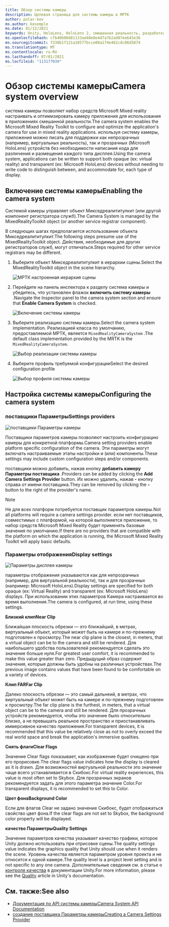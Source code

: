 ```yaml
---
title: Обзор системы камеры
description: Целевая страница для системы камеры в МРТК
author: polar-kev
ms.author: kesemple
ms.date: 01/12/2021
keywords: Unity, HoloLens, HoloLens 2, смешанная реальность, разработка, мртк, камера,
ms.openlocfilehash: cfb40b00d81133ad40e0e4d7a7b2ad87ee645e36
ms.sourcegitcommit: f338b1f121a10577bcce08a174e462cdc86d5874
ms.translationtype: MT
ms.contentlocale: ru-RU
ms.lasthandoff: 07/01/2021
ms.locfileid: "113177039"
---
```

# <a name="camera-system-overview"></a><span data-ttu-id="d3b70-104">Обзор системы камеры</span><span class="sxs-lookup"><span data-stu-id="d3b70-104">Camera system overview</span></span>

<span data-ttu-id="d3b70-105">система камеры позволяет набор средств Microsoft Mixed reality настраивать и оптимизировать камеру приложения для использования в приложениях смешанной реальности.</span><span class="sxs-lookup"><span data-stu-id="d3b70-105">The camera system enables the Microsoft Mixed Reality Toolkit to configure and optimize the application's camera for use in mixed reality applications.</span></span> <span data-ttu-id="d3b70-106">используя систему камеры, приложения можно писать для поддержки как непрозрачных (например, виртуальных реальность), так и прозрачных (Microsoft HoloLens) устройств без необходимости написания кода для различения и размещения каждого типа дисплея.</span><span class="sxs-lookup"><span data-stu-id="d3b70-106">Using the camera system, applications can be written to support both opaque (ex: virtual reality) and transparent (ex: Microsoft HoloLens) devices without needing to write code to distinguish between, and accommodate for, each type of display.</span></span>

## <a name="enabling-the-camera-system"></a><span data-ttu-id="d3b70-107">Включение системы камеры</span><span class="sxs-lookup"><span data-stu-id="d3b70-107">Enabling the camera system</span></span>

<span data-ttu-id="d3b70-108">Системой камеры управляет объект Микседреалититулкит (или другой компонент регистратора служб).</span><span class="sxs-lookup"><span data-stu-id="d3b70-108">The Camera System is managed by the MixedRealityToolkit object (or another service registrar component).</span></span>

<span data-ttu-id="d3b70-109">В следующих шагах предполагается использование объекта Микседреалититулкит.</span><span class="sxs-lookup"><span data-stu-id="d3b70-109">The following steps presume use of the MixedRealityToolkit object.</span></span> <span data-ttu-id="d3b70-110">Действия, необходимые для других регистраторов служб, могут отличаться.</span><span class="sxs-lookup"><span data-stu-id="d3b70-110">Steps required for other service registrars may be different.</span></span>

1. <span data-ttu-id="d3b70-111">Выберите объект Микседреалититулкит в иерархии сцены.</span><span class="sxs-lookup"><span data-stu-id="d3b70-111">Select the MixedRealityToolkit object in the scene hierarchy.</span></span>

    ![МРТК настроенная иерархия сцены](../images/MRTK_ConfiguredHierarchy.png)

2. <span data-ttu-id="d3b70-113">Перейдите на панель инспектора к разделу система камеры и убедитесь, что установлен флажок **включить систему камеры** .</span><span class="sxs-lookup"><span data-stu-id="d3b70-113">Navigate the Inspector panel to the camera system section and ensure that **Enable Camera System** is checked.</span></span>

    ![Включение системы камеры](../images/camera-system/EnableCameraSystem.png)

3. <span data-ttu-id="d3b70-115">Выберите реализацию системы камеры.</span><span class="sxs-lookup"><span data-stu-id="d3b70-115">Select the camera system implementation.</span></span> <span data-ttu-id="d3b70-116">Реализацией класса по умолчанию, предоставляемой МРТК, является `MixedRealityCameraSystem` .</span><span class="sxs-lookup"><span data-stu-id="d3b70-116">The default class implementation provided by the MRTK is the `MixedRealityCameraSystem`.</span></span>

    ![Выбор реализации системы камеры](../images/camera-system/SelectCameraSystemType.png)

4. <span data-ttu-id="d3b70-118">Выберите профиль требуемой конфигурации</span><span class="sxs-lookup"><span data-stu-id="d3b70-118">Select the desired configuration profile</span></span>

    ![Выбор профиля системы камеры](../images/camera-system/SelectCameraProfile.png)

## <a name="configuring-the-camera-system"></a><span data-ttu-id="d3b70-120">Настройка системы камеры</span><span class="sxs-lookup"><span data-stu-id="d3b70-120">Configuring the camera system</span></span>

### <a name="settings-providers"></a><span data-ttu-id="d3b70-121">поставщики Параметры</span><span class="sxs-lookup"><span data-stu-id="d3b70-121">Settings providers</span></span>

![поставщики Параметры камеры](../images/camera-system/CameraSettingsProviders.png)

<span data-ttu-id="d3b70-123">Поставщики параметров камеры позволяют настроить конфигурацию камеры для конкретной платформы.</span><span class="sxs-lookup"><span data-stu-id="d3b70-123">Camera setting providers enable platform specific configuration of the camera.</span></span> <span data-ttu-id="d3b70-124">Эти параметры могут включать настраиваемые этапы настройки и (или) компоненты.</span><span class="sxs-lookup"><span data-stu-id="d3b70-124">These settings may include custom configuration steps and/or components.</span></span>

<span data-ttu-id="d3b70-125">поставщики можно добавить, нажав кнопку **добавить камеру Параметры поставщика** .</span><span class="sxs-lookup"><span data-stu-id="d3b70-125">Providers can be added by clicking the **Add Camera Settings Provider** button.</span></span> <span data-ttu-id="d3b70-126">Их можно удалить, нажав **-** кнопку справа от имени поставщика.</span><span class="sxs-lookup"><span data-stu-id="d3b70-126">They can be removed by clicking the **-** button to the right of the provider's name.</span></span>

> [!Note]
> <span data-ttu-id="d3b70-127">Не для всех платформ потребуется поставщик параметров камеры.</span><span class="sxs-lookup"><span data-stu-id="d3b70-127">Not all platforms will require a camera settings provider.</span></span> <span data-ttu-id="d3b70-128">если нет поставщиков, совместимых с платформой, на которой выполняется приложение, то набор средств Microsoft Mixed Reality будет применять базовые значения по умолчанию.</span><span class="sxs-lookup"><span data-stu-id="d3b70-128">If there are no providers that are compatible with the platform on which the application is running, the Microsoft Mixed Reality Toolkit will apply basic defaults.</span></span>

### <a name="display-settings"></a><span data-ttu-id="d3b70-129">Параметры отображения</span><span class="sxs-lookup"><span data-stu-id="d3b70-129">Display settings</span></span>

![Параметры дисплея камеры](../images/camera-system/CameraDisplaySettings.png)

<span data-ttu-id="d3b70-131">параметры отображения указываются как для непрозрачных (например, для виртуальной реальности), так и для прозрачных (например: Microsoft HoloLens).</span><span class="sxs-lookup"><span data-stu-id="d3b70-131">Display settings are specified for both opaque (ex: Virtual Reality) and transparent (ex: Microsoft HoloLens) displays.</span></span> <span data-ttu-id="d3b70-132">При использовании этих параметров Камера настраивается во время выполнения.</span><span class="sxs-lookup"><span data-stu-id="d3b70-132">The camera is configured, at run time, using these settings.</span></span>

<span data-ttu-id="d3b70-133">**Близкий клип**</span><span class="sxs-lookup"><span data-stu-id="d3b70-133">**Near Clip**</span></span>

<span data-ttu-id="d3b70-134">Ближайшая плоскость обрезки — это ближайший, в метрах, виртуальный объект, который может быть на камере и по-прежнему подготовлен к просмотру.</span><span class="sxs-lookup"><span data-stu-id="d3b70-134">The near clip plane is the closest, in meters, that a virtual object can be to the camera and still be rendered.</span></span> <span data-ttu-id="d3b70-135">Для наибольшего удобства пользователей рекомендуется сделать это значение больше нуля.</span><span class="sxs-lookup"><span data-stu-id="d3b70-135">For greatest user comfort, it is recommended to make this value greater than zero.</span></span> <span data-ttu-id="d3b70-136">Предыдущий образ содержит значения, которые должны быть удобны на различных устройствах.</span><span class="sxs-lookup"><span data-stu-id="d3b70-136">The previous image contains values that have been found to be comfortable on a variety of devices.</span></span>

<span data-ttu-id="d3b70-137">**Клип FAR**</span><span class="sxs-lookup"><span data-stu-id="d3b70-137">**Far Clip**</span></span>

<span data-ttu-id="d3b70-138">Далеко плоскость обрезки — это самый дальнеий, в метрах, что виртуальный объект может быть на камере и по-прежнему подготовлен к просмотру.</span><span class="sxs-lookup"><span data-stu-id="d3b70-138">The far clip plane is the furthest, in meters, that a virtual object can be to the camera and still be rendered.</span></span> <span data-ttu-id="d3b70-139">Для прозрачных устройств рекомендуется, чтобы это значение было относительно близко, а не превышать реальное пространство и приостанавливать иммерсивное качество приложения.</span><span class="sxs-lookup"><span data-stu-id="d3b70-139">For transparent devices, it is recommended that this value be relatively close as not to overly exceed the real world space and break the application's immersive qualities.</span></span>

<span data-ttu-id="d3b70-140">**Снять флаги**</span><span class="sxs-lookup"><span data-stu-id="d3b70-140">**Clear Flags**</span></span>

<span data-ttu-id="d3b70-141">Значение Clear flags показывает, как изображение будет очищено при его прорисовке.</span><span class="sxs-lookup"><span data-stu-id="d3b70-141">The clear flags value indicates how the display is cleared as it is drawn.</span></span> <span data-ttu-id="d3b70-142">Для возможностей виртуальной реальности это значение чаще всего устанавливается в Скибокс.</span><span class="sxs-lookup"><span data-stu-id="d3b70-142">For virtual reality experiences, this value is most often set to Skybox.</span></span> <span data-ttu-id="d3b70-143">Для прозрачных экранов рекомендуется задать для этого параметра значение Color.</span><span class="sxs-lookup"><span data-stu-id="d3b70-143">For transparent displays, it is recommended to set this to Color.</span></span>

<span data-ttu-id="d3b70-144">**Цвет фона**</span><span class="sxs-lookup"><span data-stu-id="d3b70-144">**Background Color**</span></span>

<span data-ttu-id="d3b70-145">Если для флагов Clear не задано значение Скибокс, будет отображаться свойство цвет фона.</span><span class="sxs-lookup"><span data-stu-id="d3b70-145">If the clear flags are not set to Skybox, the background color property will be displayed.</span></span>

<span data-ttu-id="d3b70-146">**качество Параметры**</span><span class="sxs-lookup"><span data-stu-id="d3b70-146">**Quality Settings**</span></span>

<span data-ttu-id="d3b70-147">Значение параметров качества указывает качество графики, которое Unity должно использовать при отрисовке сцены.</span><span class="sxs-lookup"><span data-stu-id="d3b70-147">The quality settings value indicates the graphics quality that Unity should use when it renders the scene.</span></span> <span data-ttu-id="d3b70-148">Уровень качества является параметром уровня проекта и не относится к одной камере.</span><span class="sxs-lookup"><span data-stu-id="d3b70-148">The quality level is a project level setting and is not specific to any one camera.</span></span> <span data-ttu-id="d3b70-149">Дополнительные сведения см. в статье о [контроле качества](https://docs.unity3d.com/Manual/class-QualitySettings.html) в документации Unity.</span><span class="sxs-lookup"><span data-stu-id="d3b70-149">For more information, please see the [Quality](https://docs.unity3d.com/Manual/class-QualitySettings.html) article in Unity's documentation.</span></span>

## <a name="see-also"></a><span data-ttu-id="d3b70-150">См. также:</span><span class="sxs-lookup"><span data-stu-id="d3b70-150">See also</span></span>

- [<span data-ttu-id="d3b70-151">Документация по API системы камеры</span><span class="sxs-lookup"><span data-stu-id="d3b70-151">Camera System API Documentation</span></span>](xref:Microsoft.MixedReality.Toolkit.CameraSystem)
- [<span data-ttu-id="d3b70-152">создание поставщика Параметры камеры</span><span class="sxs-lookup"><span data-stu-id="d3b70-152">Creating a Camera Settings Provider</span></span>](create-settings-provider.md)
